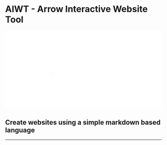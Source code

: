 # AIWT - Arrow Interactive Website Tool
![aiwt logo](res/logo.png "Aiwt Logo")
## Create websites using a simple markdown based language
---